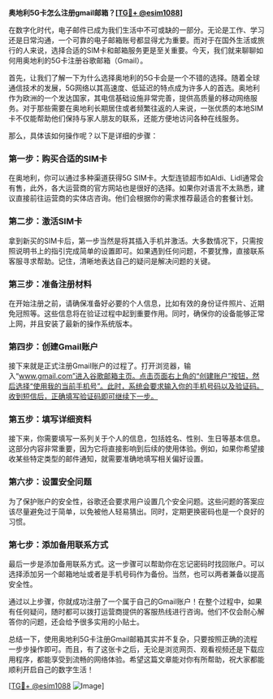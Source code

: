 **奥地利5G卡怎么注册gmail邮箱？[[TG💪+ @esim1088](https://t.me/s/esim1088)]**

在数字化时代，电子邮件已成为我们生活中不可或缺的一部分。无论是工作、学习还是日常沟通，一个可靠的电子邮箱账号都显得尤为重要。而对于在国外生活或旅行的人来说，选择合适的SIM卡和邮箱服务更是至关重要。今天，我们就来聊聊如何用奥地利的5G卡注册谷歌邮箱（Gmail）。

首先，让我们了解一下为什么选择奥地利的5G卡会是一个不错的选择。随着全球通信技术的发展，5G网络以其高速度、低延迟的特点成为许多人的首选。奥地利作为欧洲的一个发达国家，其电信基础设施非常完善，提供高质量的移动网络服务。对于那些需要在奥地利长期居住或者频繁往返的人来说，一张优质的本地SIM卡不仅能帮助他们保持与家人朋友的联系，还能方便地访问各种在线服务。

那么，具体该如何操作呢？以下是详细的步骤：

### 第一步：购买合适的SIM卡

在奥地利，你可以通过多种渠道获得5G SIM卡。大型连锁超市如Aldi、Lidl通常会有售，此外，各大运营商的官方网站也是很好的选择。如果你对语言不太熟悉，建议直接前往运营商的实体店咨询。他们会根据你的需求推荐最适合的套餐计划。

### 第二步：激活SIM卡

拿到新买的SIM卡后，第一步当然是将其插入手机并激活。大多数情况下，只需按照说明书上的指引完成简单的设置即可。如果遇到任何问题，不要犹豫，直接联系客服寻求帮助。记住，清晰地表达自己的疑问是解决问题的关键。

### 第三步：准备注册材料

在开始注册之前，请确保准备好必要的个人信息，比如有效的身份证件照片、近期免冠照等。这些信息将在验证过程中起到重要作用。同时，确保你的设备能够正常上网，并且安装了最新的操作系统版本。

### 第四步：创建Gmail账户

接下来就是正式注册Gmail账户的过程了。打开浏览器，输入“www.gmail.com”进入谷歌邮箱主页。点击页面右上角的“创建账户”按钮，然后选择“使用我的当前手机号”。此时，系统会要求输入你的手机号码以及验证码。收到短信后，正确填写验证码即可继续下一步。

### 第五步：填写详细资料

接下来，你需要填写一系列关于个人的信息，包括姓名、性别、生日等基本信息。这部分内容非常重要，因为它将直接影响到后续的使用体验。例如，如果你希望接收某些特定类型的邮件通知，就需要准确地填写相关偏好设置。

### 第六步：设置安全问题

为了保护账户的安全性，谷歌还会要求用户设置几个安全问题。这些问题的答案应该尽量避免过于简单，以免被他人轻易猜出。同时，定期更换密码也是一个良好的习惯。

### 第七步：添加备用联系方式

最后一步是添加备用联系方式。这一步骤可以帮助你在忘记密码时找回账户。可以选择添加另一个邮箱地址或者是手机号码作为备份。当然，也可以两者兼备以提高安全性。

通过以上步骤，你就成功注册了一个属于自己的Gmail账户！在整个过程中，如果有任何疑问，随时都可以拨打运营商提供的客服热线进行咨询。他们不仅会耐心解答你的问题，还会给予很多实用的小贴士。

总结一下，使用奥地利5G卡注册Gmail邮箱其实并不复杂，只要按照正确的流程一步步操作即可。而且，有了这张卡之后，无论是浏览网页、观看视频还是下载应用程序，都能享受到流畅的网络体验。希望这篇文章能对你有所帮助，祝大家都能顺利开启自己的数字生活！

[[TG💪+ @esim1088](https://t.me/s/esim1088) ![Image](https://i.postimg.cc/4NQfJmqS/Snipaste-2025-05-13-00-14-12.png)]